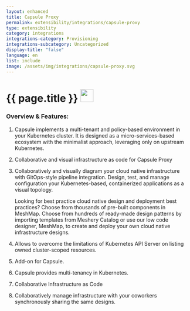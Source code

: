 ```yaml
---
layout: enhanced
title: Capsule Proxy
permalink: extensibility/integrations/capsule-proxy
type: extensibility
category: integrations
integrations-category: Provisioning
integrations-subcategory: Uncategorized
display-title: "false"
language: en
list: include
image: /assets/img/integrations/capsule-proxy.svg
---
```


<h1>{{ page.title }} <img src="{{ page.image }}" style="width: 35px; height: 35px;" /></h1>


<!-- This needs replaced with the Category property, not the sub-category.
 #### About: Capsule implements a multi-tenant and policy-based environment in your Kubernetes cluster. It is designed as a micro-services-based ecosystem with the minimalist approach, leveraging only on upstream Kubernetes. -->

### Overview & Features:

1. Capsule implements a multi-tenant and policy-based environment in your Kubernetes cluster. It is designed as a micro-services-based ecosystem with the minimalist approach, leveraging only on upstream Kubernetes.

2. Collaborative and visual infrastructure as code for Capsule Proxy

4. 
    Collaboratively and visually diagram your cloud native infrastructure with GitOps-style pipeline integration. Design, test, and manage configuration your Kubernetes-based, containerized applications as a visual topology.



    Looking for best practice cloud native design and deployment best practices? Choose from thousands of pre-built components in MeshMap. Choose from hundreds of ready-made design patterns by importing templates from Meshery Catalog or use our low code designer, MeshMap, to create and deploy your own cloud native infrastructure designs.



5. Allows to overcome the limitations of Kubernetes API Server on listing owned cluster-scoped resources.

6. Add-on for Capsule.

7. Capsule provides multi-tenancy in Kubernetes.

8. Collaborative Infrastructure as Code

9. Collaboratively manage infrastructure with your coworkers synchronously sharing the same designs.


